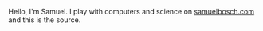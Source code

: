Hello, I'm Samuel. I play with computers and science on [samuelbosch.com](http://samuelbosch.com) and this is the source.
